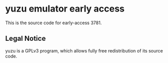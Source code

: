 yuzu emulator early access
=============

This is the source code for early-access 3781.

## Legal Notice

yuzu is a GPLv3 program, which allows fully free redistribution of its source code.